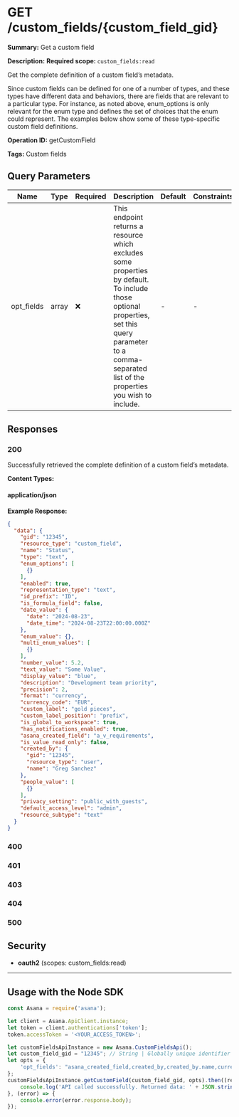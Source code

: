 # GET /custom_fields/{custom_field_gid}

**Summary:** Get a custom field

**Description:** <b>Required scope: </b><code>custom_fields:read</code>

Get the complete definition of a custom field’s metadata.

Since custom fields can be defined for one of a number of types, and
these types have different data and behaviors, there are fields that are
relevant to a particular type. For instance, as noted above, enum_options
is only relevant for the enum type and defines the set of choices that
the enum could represent. The examples below show some of these
type-specific custom field definitions.

**Operation ID:** getCustomField

**Tags:** Custom fields

## Query Parameters

| Name | Type | Required | Description | Default | Constraints |
|------|------|----------|-------------|---------|-------------|
| opt_fields | array | ❌ | This endpoint returns a resource which excludes some properties by default. To include those optional properties, set this query parameter to a comma-separated list of the properties you wish to include. | - | - |

## Responses

### 200

Successfully retrieved the complete definition of a custom field’s metadata.

**Content Types:**

#### application/json

**Example Response:**

```json
{
  "data": {
    "gid": "12345",
    "resource_type": "custom_field",
    "name": "Status",
    "type": "text",
    "enum_options": [
      {}
    ],
    "enabled": true,
    "representation_type": "text",
    "id_prefix": "ID",
    "is_formula_field": false,
    "date_value": {
      "date": "2024-08-23",
      "date_time": "2024-08-23T22:00:00.000Z"
    },
    "enum_value": {},
    "multi_enum_values": [
      {}
    ],
    "number_value": 5.2,
    "text_value": "Some Value",
    "display_value": "blue",
    "description": "Development team priority",
    "precision": 2,
    "format": "currency",
    "currency_code": "EUR",
    "custom_label": "gold pieces",
    "custom_label_position": "prefix",
    "is_global_to_workspace": true,
    "has_notifications_enabled": true,
    "asana_created_field": "a_v_requirements",
    "is_value_read_only": false,
    "created_by": {
      "gid": "12345",
      "resource_type": "user",
      "name": "Greg Sanchez"
    },
    "people_value": [
      {}
    ],
    "privacy_setting": "public_with_guests",
    "default_access_level": "admin",
    "resource_subtype": "text"
  }
}
```

### 400
<reference>

### 401
<reference>

### 403
<reference>

### 404
<reference>

### 500
<reference>

## Security

- **oauth2** (scopes: custom_fields:read)


---

## Usage with the Node SDK

```javascript
const Asana = require('asana');

let client = Asana.ApiClient.instance;
let token = client.authentications['token'];
token.accessToken = '<YOUR_ACCESS_TOKEN>';

let customFieldsApiInstance = new Asana.CustomFieldsApi();
let custom_field_gid = "12345"; // String | Globally unique identifier for the custom field.
let opts = { 
    'opt_fields': "asana_created_field,created_by,created_by.name,currency_code,custom_label,custom_label_position,date_value,date_value.date,date_value.date_time,default_access_level,description,display_value,enabled,enum_options,enum_options.color,enum_options.enabled,enum_options.name,enum_value,enum_value.color,enum_value.enabled,enum_value.name,format,has_notifications_enabled,id_prefix,is_formula_field,is_global_to_workspace,is_value_read_only,multi_enum_values,multi_enum_values.color,multi_enum_values.enabled,multi_enum_values.name,name,number_value,people_value,people_value.name,precision,privacy_setting,representation_type,resource_subtype,text_value,type"
};
customFieldsApiInstance.getCustomField(custom_field_gid, opts).then((result) => {
    console.log('API called successfully. Returned data: ' + JSON.stringify(result.data, null, 2));
}, (error) => {
    console.error(error.response.body);
});

```